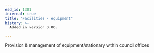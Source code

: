 ```yaml
---
esd_id: 1301
internal: true
title: "Facilities - equipment"
history: >-
  Added in version 3.08.

---
```


Provision & management of equipment/stationary within council offices

